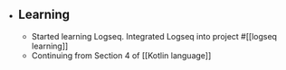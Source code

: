 - ## Learning
	- Started learning Logseq. Integrated Logseq into project #[[logseq learning]]
	- Continuing from Section 4 of [[Kotlin language]]